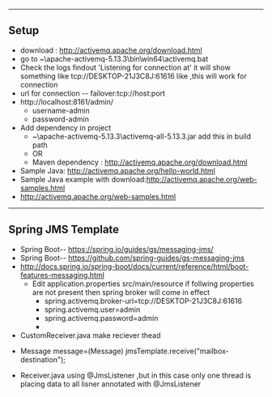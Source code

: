 ------------
  Setup 
-----------
  * download : http://activemq.apache.org/download.html
  * go to ~\apache-activemq-5.13.3\bin\win64\activemq.bat
  * Check the logs findout  'Listening for connection at' it will show something like tcp://DESKTOP-21J3C8J:61616 like ,this will work for connection 
  * url for connection -- failover:tcp://host:port
  * http://localhost:8161/admin/
    - username-admin
    - password-admin
  * Add dependency in project 
    - ~\apache-activemq-5.13.3\activemq-all-5.13.3.jar add this in build path
    - OR
    - Maven dependency : http://activemq.apache.org/download.html
  * Sample Java: http://activemq.apache.org/hello-world.html
  * Sample Java example with download:http://activemq.apache.org/web-samples.html
  * http://activemq.apache.org/web-samples.html
  
--------------------
Spring JMS Template  
------------------
* Spring Boot-- https://spring.io/guides/gs/messaging-jms/
* Spring Boot-- https://github.com/spring-guides/gs-messaging-jms
* http://docs.spring.io/spring-boot/docs/current/reference/html/boot-features-messaging.html
  - Edit application.properties src/main/resource if follwing properties are not present then spring broker will come in effect
    - spring.activemq.broker-url=tcp://DESKTOP-21J3C8J:61616
    - spring.activemq.user=admin
    - spring.activemq.password=admin
    - 
*  CustomReceiver.java make reciever thead 
  - Message message=(Message) jmsTemplate.receive("mailbox-destination");
*  Receiver.java using @JmsListener ,but in this case only one thread is placing data to all lisner annotated with @JmsListener
